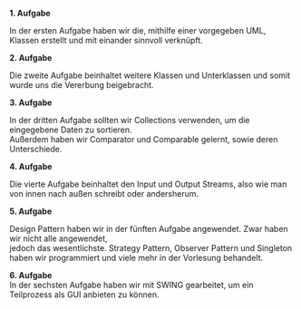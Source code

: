 <strong>1. Aufgabe</strong></br>
<p>In der ersten Aufgabe haben wir die, mithilfe einer vorgegeben UML, Klassen erstellt und mit einander sinnvoll verknüpft.</p>
<strong>2. Aufgabe</strong></br>
<p> Die zweite Aufgabe beinhaltet weitere Klassen und Unterklassen und somit wurde uns die Vererbung beigebracht.</p>
<strong>3. Aufgabe</strong></br>
<p>In der dritten Aufgabe sollten wir Collections verwenden, um die eingegebene Daten zu sortieren.</br>
Außerdem haben wir Comparator und Comparable gelernt, sowie deren Unterschiede.</p>
<strong>4. Aufgabe</strong></br>
<p>Die vierte Aufgabe beinhaltet den Input und Output Streams, also wie man von innen nach außen schreibt oder andersherum.</p>
<strong>5. Aufgabe</strong></br>
<p>Design Pattern haben wir in der fünften Aufgabe angewendet. Zwar haben wir nicht alle angewendet, </br>
jedoch das wesentlichste. Strategy Pattern, Observer Pattern und Singleton haben wir programmiert und viele mehr in der Vorlesung behandelt.</p>
<strong>6. Aufgabe</strong></br>
In der sechsten Aufgabe haben wir mit SWING gearbeitet, um ein Teilprozess als GUI anbieten zu können.
